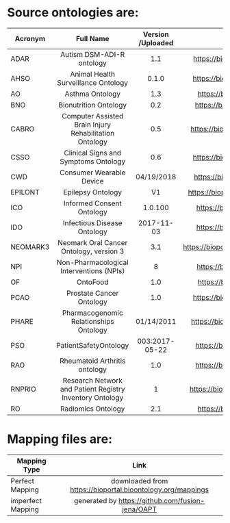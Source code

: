 # Source ontologies are:
| Acronym | Full Name | Version /Uploaded |Link |
| ------------- |:-------------:|:-------------:|:-------------:|
| ADAR |Autism DSM-ADI-R ontology|1.1|https://bioportal.bioontology.org/ontologies/ADAR|
| AHSO |Animal Health Surveillance Ontology|0.1.0 |https://bioportal.bioontology.org/ontologies/AHSO|
| AO |Asthma Ontology|1.3|https://bioportal.bioontology.org/ontologies/AO|
| BNO |Bionutrition Ontology|0.2|https://bioportal.bioontology.org/ontologies/BNO|
| CABRO |Computer Assisted Brain Injury Rehabilitation Ontology|0.5|https://bioportal.bioontology.org/ontologies/CABRO|
| CSSO |Clinical Signs and Symptoms Ontology |0.6|https://bioportal.bioontology.org/ontologies/CSSO|
| CWD |Consumer Wearable Device | 	04/19/2018 |https://bioportal.bioontology.org/ontologies/CWD|
| EPILONT |Epilepsy Ontology | V1|https://bioportal.bioontology.org/ontologies/EPILONT|
| ICO|Informed Consent Ontology|1.0.100 |https://bioportal.bioontology.org/ontologies/ICO|
| IDO |Infectious Disease Ontology| 2017-11-03  |https://bioportal.bioontology.org/ontologies/IDO|
| NEOMARK3 |Neomark Oral Cancer Ontology, version 3| 3.1|https://bioportal.bioontology.org/ontologies/NEOMARK3|
| NPI |Non-Pharmacological Interventions (NPIs) | 8 |https://bioportal.bioontology.org/ontologies/NPI|
| OF |OntoFood | 1.0|https://bioportal.bioontology.org/ontologies/OF|
| PCAO |Prostate Cancer Ontology | 1.0|https://bioportal.bioontology.org/ontologies/PCAO|
| PHARE |Pharmacogenomic Relationships Ontology |01/14/2011 |https://bioportal.bioontology.org/ontologies/PHARE|
| PSO |PatientSafetyOntology |003:2017-05-22|https://bioportal.bioontology.org/ontologies/PSO|
| RAO |Rheumatoid Arthritis ontology | 1.0|https://bioportal.bioontology.org/ontologies/RAO|
|RNPRIO | Research Network and Patient Registry Inventory Ontology | 1|https://bioportal.bioontology.org/ontologies/RNPRIO|
|RO | Radiomics Ontology | 2.1|https://bioportal.bioontology.org/ontologies/RO|



# Mapping files are:
| Mapping Type | Link |
| ------------- |:-------------:|
| Perfect Mapping |downloaded from https://bioportal.bioontology.org/mappings|
|imperfect Mapping | generated by https://github.com/fusion-jena/OAPT |
